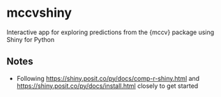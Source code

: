 # mccvshiny

Interactive app for exploring predictions from the {mccv} package using Shiny for Python

## Notes

- Following https://shiny.posit.co/py/docs/comp-r-shiny.html and https://shiny.posit.co/py/docs/install.html closely to get started